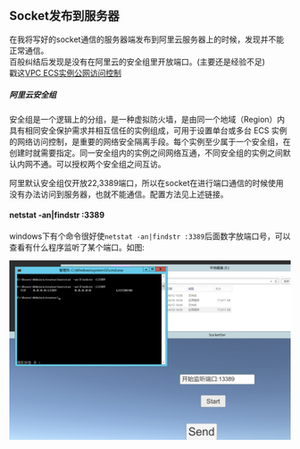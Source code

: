 ## Socket发布到服务器
在我将写好的socket通信的服务器端发布到阿里云服务器上的时候，发现并不能正常通信。  
百般纠结后发现是没有在阿里云的安全组里开放端口。(主要还是经验不足)  
戳这[VPC ECS实例公网访问控制](https://help.aliyun.com/document_detail/27732.html?spm=5176.doc25475.2.1.oNDXlL)  

##### 阿里云安全组
安全组是一个逻辑上的分组，是一种虚拟防火墙，是由同一个地域（Region）内具有相同安全保护需求并相互信任的实例组成，可用于设置单台或多台 ECS 实例的网络访问控制，是重要的网络安全隔离手段。每个实例至少属于一个安全组，在创建时就需要指定。同一安全组内的实例之间网络互通，不同安全组的实例之间默认内网不通。可以授权两个安全组之间互访。  

阿里默认安全组仅开放22,3389端口，所以在socket在进行端口通信的时候使用没有办法访问到服务器，也就不能通信。配置方法见上述链接。

#### netstat -an|findstr :3389 ####
windows下有个命令很好使`netstat -an|findstr :3389`后面数字放端口号，可以查看有什么程序监听了某个端口。如图:

![](pic/1.png)